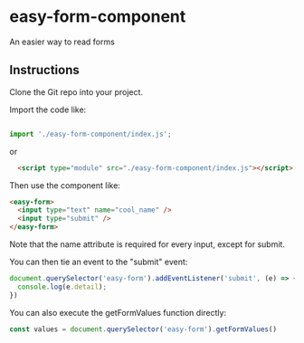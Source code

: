 # easy-form-component
An easier way to read forms

## Instructions

Clone the Git repo into your project. 

Import the code like:

```js

import './easy-form-component/index.js';

```

or

```html
  <script type="module" src="./easy-form-component/index.js"></script>
```

Then use the component like: 

```html
<easy-form>
  <input type="text" name="cool_name" />
  <input type="submit" />
</easy-form>

```

Note that the name attribute is required for every input, except for submit. 

You can then tie an event to the "submit" event:

```js
document.querySelector('easy-form').addEventListener('submit', (e) => {
  console.log(e.detail);
})

```

You can also execute the getFormValues function directly:

```js
const values = document.querySelector('easy-form').getFormValues()

```